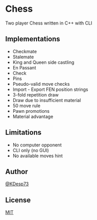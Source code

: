 # Chess

Two player Chess written in C++ with CLI

## Implementations

- Checkmate
- Stalemate
- King and Queen side castling
- En Passant
- Check
- Pins
- Pseudo-valid move checks
- Import - Export FEN position strings
- 3-fold repetition draw
- Draw due to insufficient material
- 50 move rule
- Pawn promotions
- Material advantage

## Limitations

- No computer opponent
- CLI only (no GUI)
- No available moves hint

## Author

[@KDesp73](http://github.com/KDesp73)

## License

[MIT](https://github.com/KDesp73/Chess/blob/main/LICENSE)
